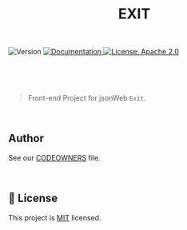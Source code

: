 <h1 align="center">EXIT</h1>   
<div align="center" style="display:flex;">   
  <p> 
  <br>
    <img  alt="Version"  src="https://img.shields.io/badge/version-1.0-blue.svg?cacheSeconds=2592000"  />  
    <a  href="https://www.spaceone.org/docs/guides"  target="_blank">  
    <img  alt="Documentation"  src="https://img.shields.io/badge/documentation-yes-brightgreen.svg"  />  
    </a>  
    <a  href="https://www.apache.org/licenses/MIT"  target="_blank">  
    <img  alt="License: Apache 2.0"  src="https://img.shields.io/badge/License-MIT-yellow.svg"  />  
    </a> 
</p>  
  
</div>    
  
&nbsp;  
&nbsp;
  
> Front-end Project for jsonWeb `Exit`.

<br>

## Author

See our [CODEOWNERS](./docs/CODEOWNERS) file.

<br/>

## 📝 License

This project is [MIT](https://www.apache.org/licenses/MIT) licensed.
